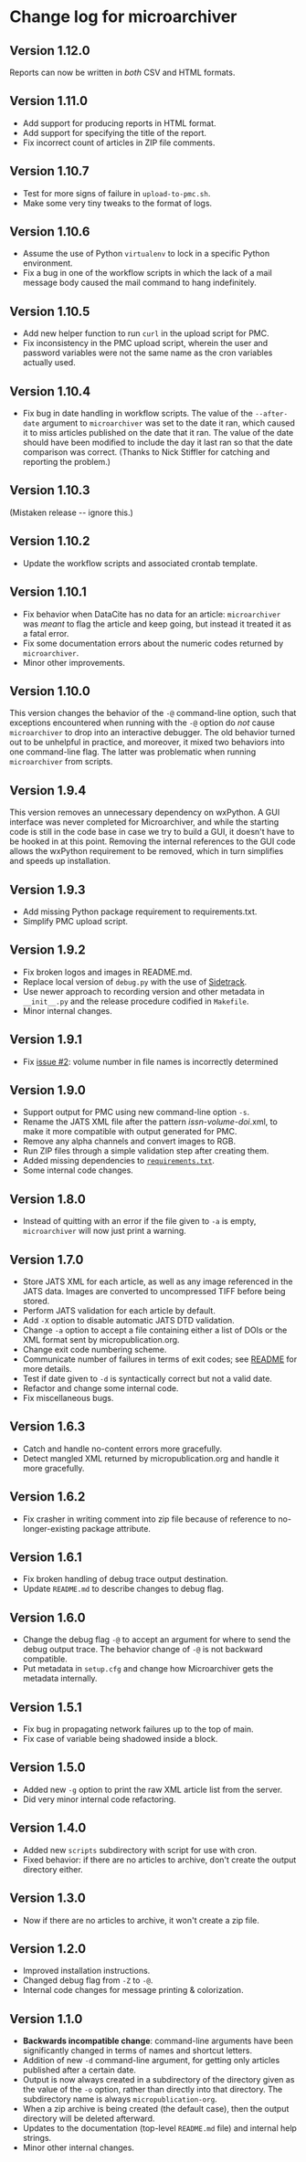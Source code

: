 Change log for microarchiver
============================

Version 1.12.0
--------------

Reports can now be written in _both_ CSV and HTML formats.


Version 1.11.0
--------------

* Add support for producing reports in HTML format.
* Add support for specifying the title of the report.
* Fix incorrect count of articles in ZIP file comments.


Version 1.10.7
--------------

* Test for more signs of failure in `upload-to-pmc.sh`.
* Make some very tiny tweaks to the format of logs.


Version 1.10.6
--------------

* Assume the use of Python `virtualenv` to lock in a specific Python environment.
* Fix a bug in one of the workflow scripts in which the lack of a mail message body caused the mail command to hang indefinitely.


Version 1.10.5
--------------

* Add new helper function to run `curl` in the upload script for PMC.
* Fix inconsistency in the PMC upload script, wherein the user and password variables were not the same name as the cron variables actually used.


Version 1.10.4
--------------

* Fix bug in date handling in workflow scripts.  The value of the `--after-date` argument to `microarchiver` was set to the date it ran, which caused it to miss articles published on the date that it ran.  The value of the date should have been modified to include the day it last ran so that the date comparison was correct.  (Thanks to Nick Stiffler for catching and reporting the problem.)


Version 1.10.3
--------------

(Mistaken release -- ignore this.)


Version 1.10.2
--------------

* Update the workflow scripts and associated crontab template.


Version 1.10.1
--------------

* Fix behavior when DataCite has no data for an article: `microarchiver` was _meant_ to flag the article and keep going, but instead it treated it as a fatal error.
* Fix some documentation errors about the numeric codes returned by `microarchiver`.
* Minor other improvements.


Version 1.10.0
--------------

This version changes the behavior of the `-@` command-line option, such that exceptions encountered when running with the `-@` option do _not_ cause `microarchiver` to drop into an interactive debugger.  The old behavior turned out to be unhelpful in practice, and moreover, it mixed two behaviors into one command-line flag.  The latter was problematic when running `microarchiver` from scripts.


Version 1.9.4
--------------

This version removes an unnecessary dependency on wxPython.  A GUI interface was never completed for Microarchiver, and while the starting code is still in the code base in case we try to build a GUI, it doesn't have to be hooked in at this point.  Removing the internal references to the GUI code allows the wxPython requirement to be removed, which in turn simplifies and speeds up installation.


Version 1.9.3
--------------

* Add missing Python package requirement to requirements.txt.
* Simplify PMC upload script.


Version 1.9.2
--------------

* Fix broken logos and images in README.md.
* Replace local version of `debug.py` with the use of [Sidetrack](https://github.com/caltechlibrary/sidetrack).
* Use newer approach to recording version and other metadata in `__init__.py` and the release procedure codified in `Makefile`.
* Minor internal changes.


Version 1.9.1
-------------

* Fix [issue #2](https://github.com/caltechlibrary/microarchiver/issues/2): volume number in file names is incorrectly determined


Version 1.9.0
-------------

* Support output for PMC using new command-line option `-s`.
* Rename the JATS XML file after the pattern _issn_-_volume_-_doi_.xml, to make it more compatible with output generated for PMC.
* Remove any alpha channels and convert images to RGB.
* Run ZIP files through a simple validation step after creating them.
* Added missing dependencies to [`requirements.txt`](requirements.txt).
* Some internal code changes.


Version 1.8.0
-------------

* Instead of quitting with an error if the file given to `-a` is empty, `microarchiver` will now just print a warning.


Version 1.7.0
-------------

* Store JATS XML for each article, as well as any image referenced in the JATS data. Images are converted to uncompressed TIFF before being stored.
* Perform JATS validation for each article by default.
* Add `-X` option to disable automatic JATS DTD validation.
* Change `-a` option to accept a file containing either a list of DOIs or the XML format sent by micropublication.org.
* Change exit code numbering scheme.
* Communicate number of failures in terms of exit codes; see [README](README.md) for more details.
* Test if date given to `-d` is syntactically correct but not a valid date.
* Refactor and change some internal code.
* Fix miscellaneous bugs.


Version 1.6.3
-------------

* Catch and handle no-content errors more gracefully.
* Detect mangled XML returned by micropublication.org and handle it more gracefully.


Version 1.6.2
-------------

* Fix crasher in writing comment into zip file because of reference to no-longer-existing package attribute.


Version 1.6.1
-------------

* Fix broken handling of debug trace output destination.
* Update `README.md` to describe changes to debug flag.


Version 1.6.0
-------------

* Change the debug flag `-@` to accept an argument for where to send the debug output trace. The behavior change of `-@` is not backward compatible.
* Put metadata in `setup.cfg` and change how Microarchiver gets the metadata internally.


Version 1.5.1
-------------

* Fix bug in propagating network failures up to the top of main.
* Fix case of variable being shadowed inside a block.


Version 1.5.0
-------------

* Added new `-g` option to print the raw XML article list from the server.
* Did very minor internal code refactoring.


Version 1.4.0
-------------

* Added new `scripts` subdirectory with script for use with cron.
* Fixed behavior: if there are no articles to archive, don't create the output directory either.


Version 1.3.0
-------------

* Now if there are no articles to archive, it won't create a zip file.


Version 1.2.0
-------------

* Improved installation instructions.
* Changed debug flag from `-Z` to `-@`.
* Internal code changes for message printing & colorization.


Version 1.1.0
-------------

* **Backwards incompatible change**: command-line arguments have been significantly changed in terms of names and shortcut letters.
* Addition of new `-d` command-line argument, for getting only articles published after a certain date.
* Output is now always created in a subdirectory of the directory given as the value of the `-o` option, rather than directly into that directory. The subdirectory name is always `micropublication-org`.
* When a zip archive is being created (the default case), then the output directory will be deleted afterward.
* Updates to the documentation (top-level `README.md` file) and internal help strings.
* Minor other internal changes.
